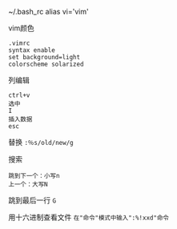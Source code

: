 


~/.bash_rc
alias vi='vim'

vim颜色

```
.vimrc
syntax enable
set background=light
colorscheme solarized
```


列编辑

```
ctrl+v
选中
I
插入数据
esc
```

替换
`:％s/old/new/g`


搜索

```
跳到下一个：小写n
上一个：大写N
```

跳到最后一行
`G`

用十六进制查看文件
``在"命令"模式中输入":%!xxd"命令``


